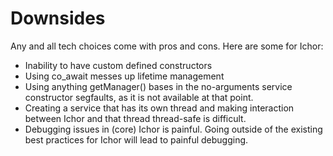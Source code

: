 # Downsides

Any and all tech choices come with pros and cons. Here are some for Ichor:

* Inability to have custom defined constructors
* Using co_await messes up lifetime management
* Using anything getManager() bases in the no-arguments service constructor segfaults, as it is not available at that point.
* Creating a service that has its own thread and making interaction between Ichor and that thread thread-safe is difficult.
* Debugging issues in (core) Ichor is painful. Going outside of the existing best practices for Ichor will lead to painful debugging.